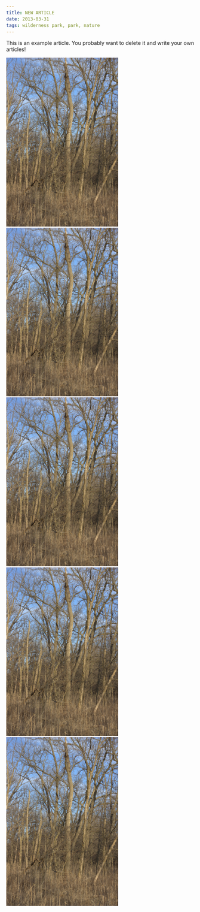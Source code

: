 ```yaml
---
title: NEW ARTICLE
date: 2013-03-31
tags: wilderness park, park, nature
---
```


This is an example article. You probably want to delete it and write your own articles!

<img style="width: 300px;" src="images/2013-03-31/IMG_7183.jpg"/>
<img style="width: 300px;" src="images/2013-03-31/IMG_7183.jpg"/>
<img style="width: 300px;" src="images/2013-03-31/IMG_7183.jpg"/>
<img style="width: 300px;" src="images/2013-03-31/IMG_7183.jpg"/>
<img style="width: 300px;" src="images/2013-03-31/IMG_7183.jpg"/>
